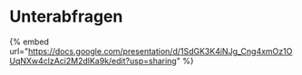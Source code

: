 # Unterabfragen

{% embed url="https://docs.google.com/presentation/d/1SdGK3K4iNJg_Cng4xmOz1OUqNXw4clzAci2M2dlKa9k/edit?usp=sharing" %}

